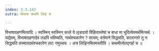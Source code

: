 ```yaml
---
index: 3.3.143
sutra: विभाषा कथमि लिङ् च

---
```

 विभाषाग्रहणमित्यादि । स्वस्मिन् स्वस्मिन् काले ये लृडादयो विहितास्तेषां च बाधा मा भूदित्येवमर्थमित्यर्थः । यद्येवम्, विभाषाग्रहणादेव लडपि भविष्यति, नार्थश्चकारेण ? सत्यम्; वर्तमाने सिद्ध्यति, कालान्तरे तु न सिद्ध्यति तस्मातदर्थश्चकारेण लटः गमुच्चयः । अत्र लिङ्निमितमस्तीति । कथमीत्येतद्गर्हा च ॥